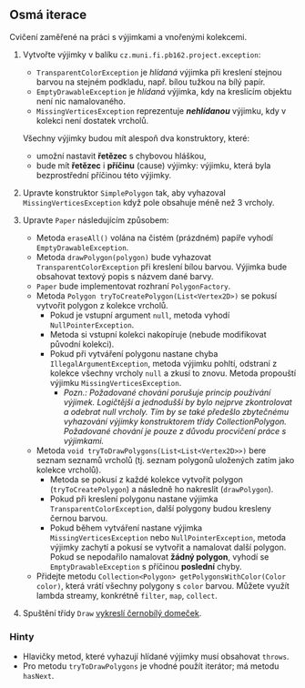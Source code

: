 ## Osmá iterace

Cvičení zaměřené na práci s výjimkami a vnořenými kolekcemi.

1.  Vytvořte výjimky v balíku `cz.muni.fi.pb162.project.exception`:
    *   `TransparentColorException` je _hlídaná_ výjimka při kreslení stejnou barvou na stejném podkladu,
        např. bílou tužkou na bílý papír.
    *   `EmptyDrawableException` je _hlídaná_ výjimka, kdy na kreslícím objektu není nic namalovaného.
    *   `MissingVerticesException` reprezentuje _**nehlídanou**_ výjimku, kdy v kolekci není dostatek vrcholů.

    Všechny výjimky budou mít alespoň dva konstruktory, které:
    *   umožní nastavit **řetězec** s chybovou hláškou,
    *   bude mít **řetězec** i **příčinu** (cause) výjimky: výjimku, která byla bezprostřední příčinou této výjimky.

2. Upravte konstruktor `SimplePolygon` tak, aby vyhazoval `MissingVerticesException` když pole obsahuje méně než 3 vrcholy. 

3. Upravte `Paper` následujícím způsobem:
    *   Metoda `eraseAll()` volána na čistém (prázdném) papíře vyhodí `EmptyDrawableException`.
    *   Metoda `drawPolygon(polygon)` bude vyhazovat `TransparentColorException` při kreslení bílou barvou.
        Výjimka bude obsahovat textový popis s názvem dané barvy.
    *   `Paper` bude implementovat rozhraní `PolygonFactory`.
    *   Metoda `Polygon tryToCreatePolygon(List<Vertex2D>)` se pokusí vytvořit polygon z kolekce vrcholů.
        *   Pokud je vstupní argument `null`, metoda vyhodí `NullPointerException`.
        *   Metoda si vstupní kolekci nakopíruje (nebude modifikovat původní kolekci).
        *   Pokud při vytváření polygonu nastane chyba `IllegalArgumentException`,
            metoda výjimku pohltí, odstraní z kolekce všechny vrcholy `null` a zkusí to znovu.
            Metoda propouští výjimku `MissingVerticesException`.
			*   _Pozn.: Požadované chování porušuje princip používání výjimek. Logičtější a jednodušší by bylo nejprve zkontrolovat a odebrat null vrcholy. Tím by se také předešlo zbytečnému vyhazování výjimky konstruktorem třídy CollectionPolygon. Požadované chování je pouze z důvodu procvičení práce s výjimkami._
    *   Metoda `void tryToDrawPolygons(List<List<Vertex2D>>)` bere seznam seznamů vrcholů
        (tj. seznam polygonů uložených zatím jako kolekce vrcholů).
        *   Metoda se pokusí z každé kolekce vytvořit polygon (`tryToCreatePolygon`)
            a následně ho nakreslit (`drawPolygon`).
        *   Pokud při kreslení polygonu nastane výjimka `TransparentColorException`,
            další polygony budou kresleny černou barvou.
        *   Pokud během vytváření nastane výjimka `MissingVerticesException` nebo `NullPointerException`,
            metoda výjimky zachytí a pokusí se vytvořit a namalovat další polygon.
            Pokud se nepodařilo namalovat **žádný polygon**, vyhodí se `EmptyDrawableException`
            s příčinou **poslední** chyby.
    *   Přidejte metodu `Collection<Polygon> getPolygonsWithColor(Color color)`,
        která vrátí všechny polygony s `color` barvou.
        Můžete využít lambda streamy, konkrétně `filter`, `map`, `collect`.

3. Spuštění třídy `Draw`
[vykreslí černobílý domeček](https://gitlab.fi.muni.cz/pb162/pb162-course-info/wikis/draw-images).

### Hinty

- Hlavičky metod, které vyhazují hlídané výjimky musí obsahovat `throws`.
- Pro metodu `tryToDrawPolygons` je vhodné použít iterátor; má metodu `hasNext`.
 
